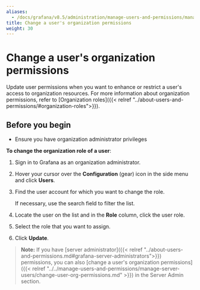 ```yaml
---
aliases:
  - /docs/grafana/v8.5/administration/manage-users-and-permissions/manage-org-users/change-user-org-permissions/
title: Change a user's organization permissions
weight: 30
---
```


# Change a user's organization permissions

Update user permissions when you want to enhance or restrict a user's access to organization resources. For more information about organization permissions, refer to [Organization roles]({{< relref "../about-users-and-permissions/#organization-roles">}}).

## Before you begin

- Ensure you have organization administrator privileges

**To change the organization role of a user**:

1. Sign in to Grafana as an organization administrator.
1. Hover your cursor over the **Configuration** (gear) icon in the side menu and click **Users**.
1. Find the user account for which you want to change the role.

   If necessary, use the search field to filter the list.

1. Locate the user on the list and in the **Role** column, click the user role.
1. Select the role that you want to assign.
1. Click **Update**.

> **Note:** If you have [server administrator]({{< relref "../about-users-and-permissions.md#grafana-server-administrators">}}) permissions, you can also [change a user's organization permissions]({{< relref "../../manage-users-and-permissions/manage-server-users/change-user-org-permissions.md" >}}) in the Server Admin section.
